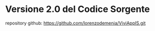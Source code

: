 # Versione 2.0 del Codice Sorgente 
repository github: https://github.com/lorenzodemenia/ViviAppIS.git
